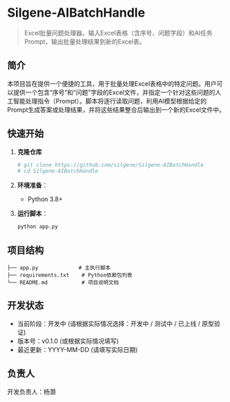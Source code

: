 # Silgene-AIBatchHandle

> Excel批量问题处理器。输入Excel表格（含序号、问题字段）和AI任务Prompt，输出批量处理结果到新的Excel表。

## 简介

本项目旨在提供一个便捷的工具，用于批量处理Excel表格中的特定问题。用户可以提供一个包含“序号”和“问题”字段的Excel文件，并指定一个针对这些问题的人工智能处理指令（Prompt）。脚本将逐行读取问题，利用AI模型根据给定的Prompt生成答案或处理结果，并将这些结果整合后输出到一个新的Excel文件中。


## 快速开始

1.  **克隆仓库**

    ````bash
    # git clone https://github.com/silgene/Silgene-AIBatchHandle
    # cd Silgene-AIBatchHandle
    ````

2.  **环境准备**：
    *   Python 3.8+

3.  **运行脚本**：
    ````bash
    python app.py
    ````

## 项目结构


`````text
├── app.py             # 主执行脚本
├── requirements.txt    # Python依赖包列表
└── README.md           # 项目说明文档
`````

## 开发状态
- 当前阶段：开发中 (请根据实际情况选择：开发中 / 测试中 / 已上线 / 原型验证)
- 版本号：v0.1.0 (或根据实际情况填写)
- 最近更新：YYYY-MM-DD (请填写实际日期)
## 负责人
开发负责人：杨灏
